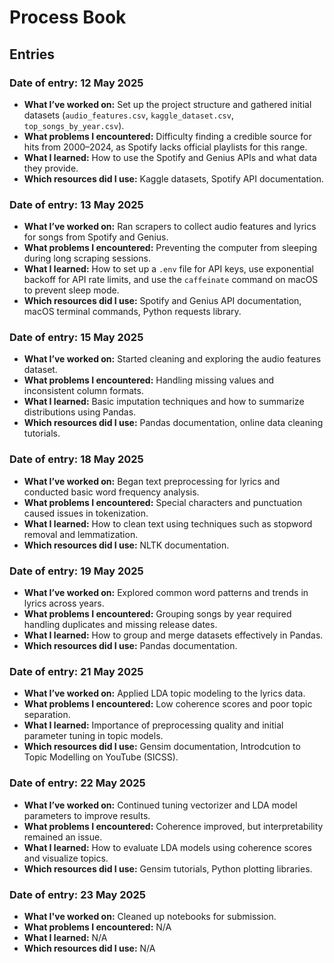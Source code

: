 # Process Book

## Entries

### Date of entry: 12 May 2025
- **What I’ve worked on:** Set up the project structure and gathered initial datasets (`audio_features.csv`, `kaggle_dataset.csv`, `top_songs_by_year.csv`).
- **What problems I encountered:** Difficulty finding a credible source for hits from 2000–2024, as Spotify lacks official playlists for this range.
- **What I learned:** How to use the Spotify and Genius APIs and what data they provide.
- **Which resources did I use:** Kaggle datasets, Spotify API documentation.

### Date of entry: 13 May 2025
- **What I’ve worked on:** Ran scrapers to collect audio features and lyrics for songs from Spotify and Genius.
- **What problems I encountered:** Preventing the computer from sleeping during long scraping sessions.
- **What I learned:** How to set up a `.env` file for API keys, use exponential backoff for API rate limits, and use the `caffeinate` command on macOS to prevent sleep mode.
- **Which resources did I use:** Spotify and Genius API documentation, macOS terminal commands, Python requests library.

### Date of entry: 15 May 2025
- **What I’ve worked on:** Started cleaning and exploring the audio features dataset.
- **What problems I encountered:** Handling missing values and inconsistent column formats.
- **What I learned:** Basic imputation techniques and how to summarize distributions using Pandas.
- **Which resources did I use:** Pandas documentation, online data cleaning tutorials.

### Date of entry: 18 May 2025
- **What I’ve worked on:** Began text preprocessing for lyrics and conducted basic word frequency analysis.
- **What problems I encountered:** Special characters and punctuation caused issues in tokenization.
- **What I learned:** How to clean text using techniques such as stopword removal and lemmatization.
- **Which resources did I use:** NLTK documentation.

### Date of entry: 19 May 2025
- **What I’ve worked on:** Explored common word patterns and trends in lyrics across years.
- **What problems I encountered:** Grouping songs by year required handling duplicates and missing release dates.
- **What I learned:** How to group and merge datasets effectively in Pandas.
- **Which resources did I use:** Pandas documentation.

### Date of entry: 21 May 2025
- **What I’ve worked on:** Applied LDA topic modeling to the lyrics data.
- **What problems I encountered:** Low coherence scores and poor topic separation.
- **What I learned:** Importance of preprocessing quality and initial parameter tuning in topic models.
- **Which resources did I use:** Gensim documentation, Introdcution to Topic Modelling on YouTube (SICSS).

### Date of entry: 22 May 2025
- **What I’ve worked on:** Continued tuning vectorizer and LDA model parameters to improve results.
- **What problems I encountered:** Coherence improved, but interpretability remained an issue.
- **What I learned:** How to evaluate LDA models using coherence scores and visualize topics.
- **Which resources did I use:** Gensim tutorials, Python plotting libraries.

### Date of entry: 23 May 2025
- **What I've worked on:** Cleaned up notebooks for submission.
- **What problems I encountered:** N/A
- **What I learned:** N/A
- **Which resources did I use:** N/A